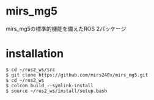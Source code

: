 # mirs_mg5
mirs_mg5の標準的機能を備えたROS 2パッケージ

# installation
```
$ cd ~/ros2_ws/src
$ git clone https://github.com/mirs240x/mirs_mg5.git
$ cd ~/ros2_ws
$ colcon build --symlink-install
$ source ~/ros2_ws/install/setup.bash
```
